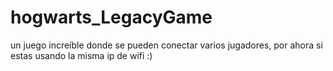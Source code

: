 # hogwarts_LegacyGame
un juego increíble donde se pueden conectar varios jugadores, por ahora si estas usando la misma ip de wifi :)
